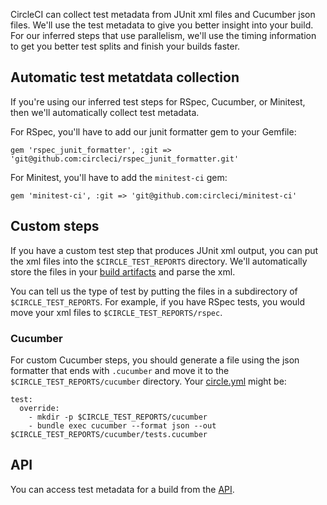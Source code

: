 <!--

title: Collecting test metadata
last_updated: Nov 10, 2014

-->

CircleCI can collect test metadata from JUnit xml files and Cucumber json files.
We'll use the test metadata to give you better insight into your build. For our
inferred steps that use parallelism, we'll use the timing information to get you
better test splits and finish your builds faster.

## Automatic test metatdata collection

If you're using our inferred test steps for RSpec, Cucumber, or Minitest, then we'll
automatically collect test metadata.

For RSpec, you'll have to add our junit formatter gem to your Gemfile:

```
gem 'rspec_junit_formatter', :git => 'git@github.com:circleci/rspec_junit_formatter.git'
```

For Minitest, you'll have to add the `minitest-ci` gem:

```
gem 'minitest-ci', :git => 'git@github.com:circleci/minitest-ci'
```

## Custom steps

If you have a custom test step that produces JUnit xml output, you can put the xml
files into the `$CIRCLE_TEST_REPORTS` directory. We'll automatically store the files in your
[build artifacts](/docs/build-artifacts) and parse the xml.

You can tell us the type of test by putting the files in a subdirectory of `$CIRCLE_TEST_REPORTS`.
For example, if you have RSpec tests, you would move your xml files to `$CIRCLE_TEST_REPORTS/rspec`.

### Cucumber

For custom Cucumber steps, you should generate a file using the json formatter that ends
with `.cucumber` and move it to the `$CIRCLE_TEST_REPORTS/cucumber` directory. Your [circle.yml](/docs/configuration)
might be:

```
test:
  override:
    - mkdir -p $CIRCLE_TEST_REPORTS/cucumber
    - bundle exec cucumber --format json --out $CIRCLE_TEST_REPORTS/cucumber/tests.cucumber
```

## API

You can access test metadata for a build from the [API](/docs/api#test-metadata).
